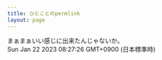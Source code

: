 ```yaml
---
title: ひとことのpermlink
layout: page
---
```

<div class="box" dt="1674343646678">
  まぁまぁいい感じに出来たんじゃないか。
  <div class="content is-small">Sun Jan 22 2023 08:27:26 GMT+0900 (日本標準時)</div>
</div>